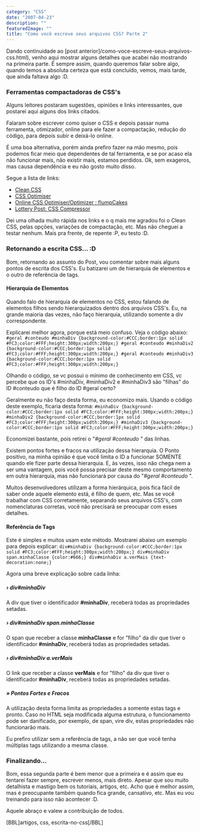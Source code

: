 ```yaml
---
category: "CSS"
date: "2007-04-23"
description: ""
featuredImage: ""
title: "Como você escreve seus arquivos CSS? Parte 2"
---
```


Dando continuidade ao [post anterior]/como-voce-escreve-seus-arquivos-css.html), venho aqui mostrar alguns detalhes que acabei não mostrando na primeira parte. É sempre assim, quando queremos falar sobre algo, quando temos a absoluta certeza que está concluído, vemos, mais tarde, que ainda faltava algo :D.

### Ferramentas compactadoras de CSS's

Alguns leitores postaram sugestões, opiniões e links interessantes, que postarei aqui alguns dos links citados.

Falaram sobre escrever como quiser o CSS e depois passar numa ferramenta, otimizador, online para ele fazer a compactação, redução do código, para depois subir e deixá-lo online.

É uma boa alternativa, porém ainda prefiro fazer na mão mesmo, pois podemos ficar meio que dependentes de tal ferramenta, e se por acaso ela não funcionar mais, não existir mais, estamos perdidos. Ok, sem exageros, mas causa dependência e eu não gosto muito disso.

Segue a lista de links:

- [Clean CSS](http://www.cleancss.com/)
- [CSS Optimiser](http://www.cssoptimiser.com/)
- [Online CSS Optimiser/Optimizer : flumpCakes](http://flumpcakes.co.uk/css/optimiser/)
- [Lottery Post: CSS Compressor](http://www.lotterypost.com/css-compress.asp)

Dei uma olhada muito rápida nos links e o q mais me agradou foi o Clean CSS, pelas opções, variações de compactação, etc. Mas não cheguei a testar nenhum. Mais pra frente, de repente :P, eu testo :D.

### Retornando a escrita CSS... :D

Bom, retornando ao assunto do Post, vou comentar sobre mais alguns pontos de escrita dos CSS's. Eu batizarei um de hierarquia de elementos e o outro de referência de tags.

#### Hierarquia de Elementos

Quando falo de hierarquia de elementos no CSS, estou falando de elementos filhos sendo hierarquizados dentro dos arquivos CSS's. Eu, na grande maioria das vezes, não faço hierarquia, utilizando somente a div correspondente.

Explicarei melhor agora, porque está meio confuso. Veja o código abaixo: `#geral #conteudo #minhaDiv {background-color:#CCC;border:1px solid #FC3;color:#FFF;height:300px;width:200px;} #geral #conteudo #minhaDiv2 {background-color:#CCC;border:1px solid #FC3;color:#FFF;height:300px;width:200px;} #geral #conteudo #minhaDiv3 {background-color:#CCC;border:1px solid #FC3;color:#FFF;height:300px;width:200px;}`

Olhando o código, se vc possui o mínimo de conhecimento em CSS, vc percebe que os ID's #minhaDiv, #minhaDiv2 e #minhaDiv3 são "filhas" do ID #conteudo que é filho do ID #geral certo?

Geralmente eu não faço desta forma, eu economizo mais. Usando o código deste exemplo, ficaria desta forma: `#minhaDiv {background-color:#CCC;border:1px solid #FC3;color:#FFF;height:300px;width:200px;} #minhaDiv2 {background-color:#CCC;border:1px solid #FC3;color:#FFF;height:300px;width:200px;} #minhaDiv3 {background-color:#CCC;border:1px solid #FC3;color:#FFF;height:300px;width:200px;}`

Economizei bastante, pois retirei o "_#geral #conteudo_ " das linhas.

Existem pontos fortes e fracos na utilização dessa hierarquia. O Ponto positivo, na minha opinião é que você limita o ID a funcionar SOMENTE quando ele fizer parte dessa hierarquia. E, às vezes, isso não chega nem a ser uma vantagem, pois você possa precisar deste mesmo comportamento em outra hierarquia, mas não funcionará por causa do "_#geral #conteudo_ ".

Muitos desenvolvedores utilizam a forma hierárquica, pois fica fácil de saber onde aquele elemento está, é filho de quem, etc. Mas se você trabalhar com CSS corretamente, separando seus arquivos CSS's, com nomenclaturas corretas, você não precisará se preocupar com esses detalhes.

#### Referência de Tags

Este é simples e muitos usam este método. Mostrarei abaixo um exemplo para depois explicar: `div#minhaDiv {background-color:#CCC;border:1px solid #FC3;color:#FFF;height:300px;width:200px;} div#minhaDiv span.minhaClasse {color:#666;} div#minhaDiv a.verMais {text-decoration:none;}`

Agora uma breve explicação sobre cada linha:

##### › div#minhaDiv

A div que tiver o identificador **#minhaDiv**, receberá todas as propriedades setadas.

##### › div#minhaDiv span.minhaClasse

O span que receber a classe **minhaClasse** e for "filho" da div que tiver o identificador **#minhaDiv**, receberá todas as propriedades setadas.

##### › div#minhaDiv a.verMais

O link que receber a classe **verMais** e for "filho" da div que tiver o identificador **#minhaDiv**, receberá todas as propriedades setadas.

##### » Pontos Fortes e Fracos

A utilização desta forma limita as propriedades a somente estas tags e pronto. Caso no HTML seja modificada alguma estrutura, o funcionamento pode ser danificado, por exemplo, de span, vire div, estas propriedades não funcionarão mais.

Eu prefiro utilizar sem a referência de tags, a não ser que você tenha múltiplas tags utilizando a mesma classe.

### Finalizando...

Bom, essa segunda parte é bem menor que a primeira e é assim que eu tentarei fazer sempre, escrever menos, mais direto. Apesar que sou muito detalhista e mastigo bem os tutoriais, artigos, etc. Acho que é melhor assim, mas é preocupante também quando fica grande, cansativo, etc. Mas eu vou treinando para isso não acontecer :D.

Aquele abraço e valew a contribuição de todos.

\[BBL\]artigos, css, escrita-no-css\[/BBL\]
